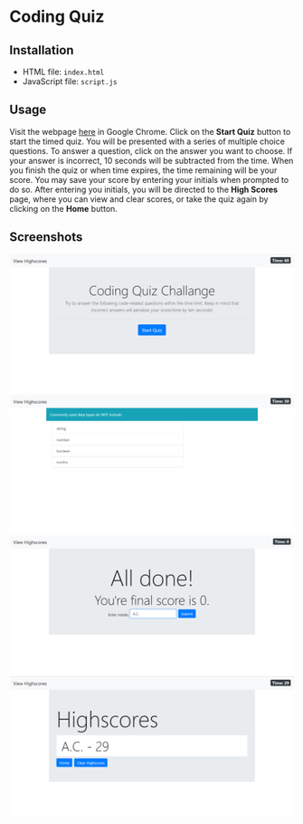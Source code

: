 # Coding Quiz

## Installation
* HTML file: `index.html`
* JavaScript file: `script.js`

## Usage
Visit the webpage [here](https://ankushchalla.github.io/Coding-Quiz/) in Google Chrome. Click on the **Start Quiz** button to start the timed quiz. You will be presented with a series of multiple choice questions. To answer a question, click on the answer you want to choose. If your answer is incorrect, 10 seconds will be subtracted from the time. When you finish the quiz or when time expires, the time remaining will be your score. You may save your score by entering your initials when prompted to do so. After entering you initials, you will be directed to the **High Scores** page, where you can view and clear scores, or take the quiz again by clicking on the **Home** button.

## Screenshots
![Screenshot 1](https://github.com/ankushchalla/Coding-Quiz/blob/main/screenshots/home.png)
![Screenshot 2](https://github.com/ankushchalla/Coding-Quiz/blob/main/screenshots/quiz-question.png)
![Screenshot 3](https://github.com/ankushchalla/Coding-Quiz/blob/main/screenshots/all-done.png)
![Screenshot 4](https://github.com/ankushchalla/Coding-Quiz/blob/main/screenshots/highscores.png)